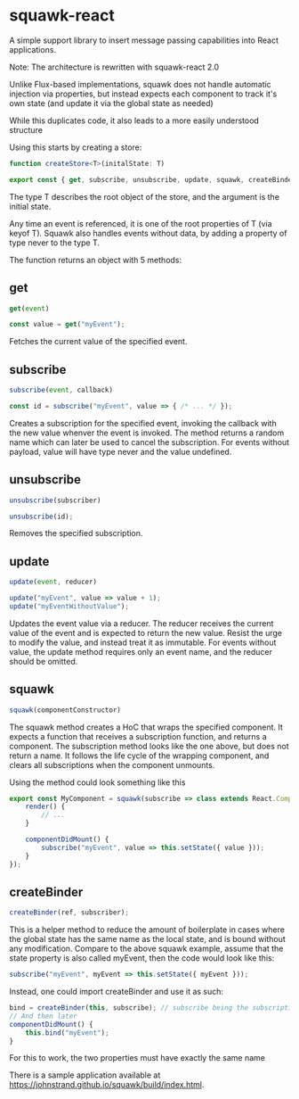 # squawk-react
A simple support library to insert message passing capabilities into React applications.

Note: The architecture is rewritten with squawk-react 2.0

Unlike Flux-based implementations, squawk does not handle automatic injection via properties, but instead expects each component to track it's own state (and update it via the global state as needed)

While this duplicates code, it also leads to a more easily understood structure

Using this starts by creating a store:

```typescript
function createStore<T>(initalState: T)

export const { get, subscribe, unsubscribe, update, squawk, createBinder } = createStore<IAppState>({ /* ... */ })
```

The type T describes the root object of the store, and the argument is the initial state. 

Any time an event is referenced, it is one of the root properties of T (via keyof T). Squawk also handles events without data, by adding a property of type never to the type T.

The function returns an object with 5 methods:

## get

```typescript
get(event)

const value = get("myEvent");
```

Fetches the current value of the specified event.

## subscribe

```typescript
subscribe(event, callback)

const id = subscribe("myEvent", value => { /* ... */ });
```

Creates a subscription for the specified event, invoking the callback with the new value whenver the event is invoked. The method returns a random name which can later be used to cancel the subscription. For events without payload, value will have type never and the value undefined.

## unsubscribe

```typescript
unsubscribe(subscriber)

unsubscribe(id);
```

Removes the specified subscription.

## update

```typescript
update(event, reducer)

update("myEvent", value => value + 1);
update("myEventWithoutValue");
```

Updates the event value via a reducer. The reducer receives the current value of the event and is expected to return the new value. Resist the urge to modify the value, and instead treat it as immutable. For events without value, the update method requires only an event name, and the reducer should be omitted.

## squawk

```typescript
squawk(componentConstructor)
```

The squawk method creates a HoC that wraps the specified component. It expects a function that receives a subscription function, and returns a component. The subscription method looks like the one above, but does not return a name. It follows the life cycle of the wrapping component, and clears all subscriptions when the component unmounts.

Using the method could look something like this
```typescript
export const MyComponent = squawk(subscribe => class extends React.Component {
    render() {
        // ...
    }

    componentDidMount() {
        subscribe("myEvent", value => this.setState({ value }));
    }
});
```

## createBinder

```typescript
createBinder(ref, subscriber);
```

This is a helper method to reduce the amount of boilerplate in cases where the global state has the same name as the local state, and is bound without any modification. Compare to the above squawk example, assume that the state property is also called myEvent, then the code would look like this:

```typescript
subscribe("myEvent", myEvent => this.setState({ myEvent }));
```

Instead, one could import createBinder and use it as such:
```typescript
bind = createBinder(this, subscribe); // subscribe being the subscription method injected in squawk
// And then later
componentDidMount() {
    this.bind("myEvent");
}
```

For this to work, the two properties must have exactly the same name

There is a sample application available at https://johnstrand.github.io/squawk/build/index.html.